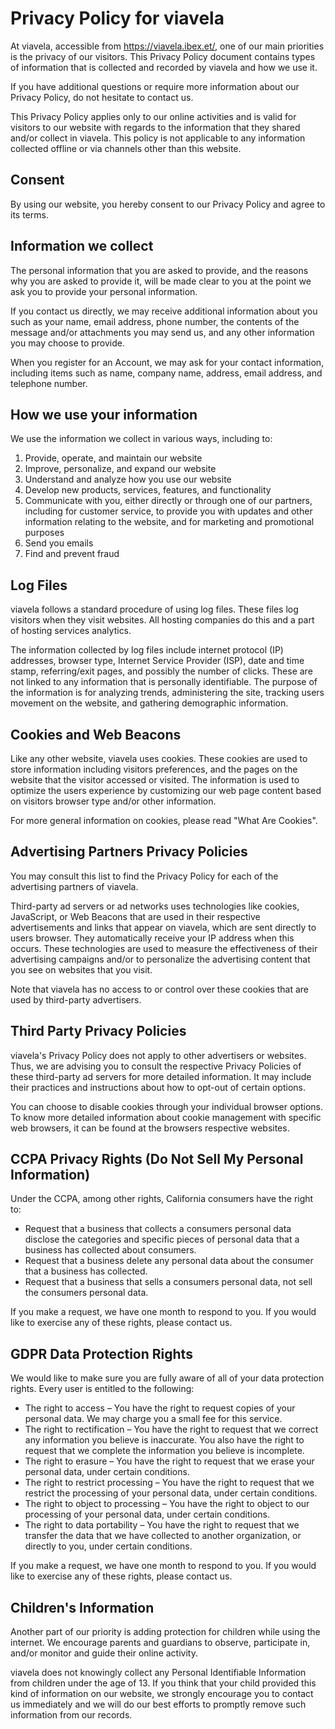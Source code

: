 # Privacy Policy for viavela

At viavela, accessible from https://viavela.ibex.et/, one of our main priorities is the privacy of our visitors. This Privacy Policy document contains types of information that is collected and recorded by viavela and how we use it.

If you have additional questions or require more information about our Privacy Policy, do not hesitate to contact us.

This Privacy Policy applies only to our online activities and is valid for visitors to our website with regards to the information that they shared and/or collect in viavela. This policy is not applicable to any information collected offline or via channels other than this website.

## Consent

By using our website, you hereby consent to our Privacy Policy and agree to its terms.

## Information we collect

The personal information that you are asked to provide, and the reasons why you are asked to provide it, will be made clear to you at the point we ask you to provide your personal information.

If you contact us directly, we may receive additional information about you such as your name, email address, phone number, the contents of the message and/or attachments you may send us, and any other information you may choose to provide.

When you register for an Account, we may ask for your contact information, including items such as name, company name, address, email address, and telephone number.

## How we use your information

We use the information we collect in various ways, including to:

1. Provide, operate, and maintain our website
2. Improve, personalize, and expand our website
3. Understand and analyze how you use our website
4. Develop new products, services, features, and functionality
5. Communicate with you, either directly or through one of our partners, including for customer service, to provide you with updates and other information relating to the website, and for marketing and promotional purposes
6. Send you emails
7. Find and prevent fraud

## Log Files

viavela follows a standard procedure of using log files. These files log visitors when they visit websites. All hosting companies do this and a part of hosting services analytics.

The information collected by log files include internet protocol (IP) addresses, browser type, Internet Service Provider (ISP), date and time stamp, referring/exit pages, and possibly the number of clicks. These are not linked to any information that is personally identifiable. The purpose of the information is for analyzing trends, administering the site, tracking users movement on the website, and gathering demographic information.

## Cookies and Web Beacons

Like any other website, viavela uses cookies. These cookies are used to store information including visitors preferences, and the pages on the website that the visitor accessed or visited. The information is used to optimize the users experience by customizing our web page content based on visitors browser type and/or other information.

For more general information on cookies, please read "What Are Cookies".

## Advertising Partners Privacy Policies

You may consult this list to find the Privacy Policy for each of the advertising partners of viavela.

Third-party ad servers or ad networks uses technologies like cookies, JavaScript, or Web Beacons that are used in their respective advertisements and links that appear on viavela, which are sent directly to users browser. They automatically receive your IP address when this occurs. These technologies are used to measure the effectiveness of their advertising campaigns and/or to personalize the advertising content that you see on websites that you visit.

Note that viavela has no access to or control over these cookies that are used by third-party advertisers.

## Third Party Privacy Policies

viavela's Privacy Policy does not apply to other advertisers or websites. Thus, we are advising you to consult the respective Privacy Policies of these third-party ad servers for more detailed information. It may include their practices and instructions about how to opt-out of certain options.

You can choose to disable cookies through your individual browser options. To know more detailed information about cookie management with specific web browsers, it can be found at the browsers respective websites.

## CCPA Privacy Rights (Do Not Sell My Personal Information)

Under the CCPA, among other rights, California consumers have the right to:

- Request that a business that collects a consumers personal data disclose the categories and specific pieces of personal data that a business has collected about consumers.
- Request that a business delete any personal data about the consumer that a business has collected.
- Request that a business that sells a consumers personal data, not sell the consumers personal data.

If you make a request, we have one month to respond to you. If you would like to exercise any of these rights, please contact us.

## GDPR Data Protection Rights

We would like to make sure you are fully aware of all of your data protection rights. Every user is entitled to the following:

- The right to access – You have the right to request copies of your personal data. We may charge you a small fee for this service.
- The right to rectification – You have the right to request that we correct any information you believe is inaccurate. You also have the right to request that we complete the information you believe is incomplete.
- The right to erasure – You have the right to request that we erase your personal data, under certain conditions.
- The right to restrict processing – You have the right to request that we restrict the processing of your personal data, under certain conditions.
- The right to object to processing – You have the right to object to our processing of your personal data, under certain conditions.
- The right to data portability – You have the right to request that we transfer the data that we have collected to another organization, or directly to you, under certain conditions.

If you make a request, we have one month to respond to you. If you would like to exercise any of these rights, please contact us.

## Children's Information

Another part of our priority is adding protection for children while using the internet. We encourage parents and guardians to observe, participate in, and/or monitor and guide their online activity.

viavela does not knowingly collect any Personal Identifiable Information from children under the age of 13. If you think that your child provided this kind of information on our website, we strongly encourage you to contact us immediately and we will do our best efforts to promptly remove such information from our records.
